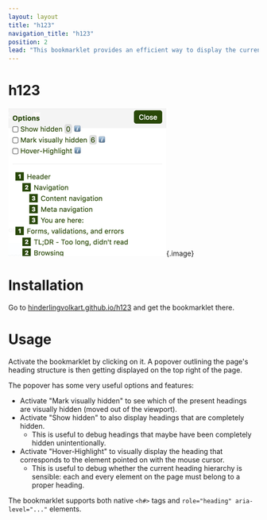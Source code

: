```yaml
---
layout: layout
title: "h123"
navigation_title: "h123"
position: 2
lead: "This bookmarklet provides an efficient way to display the current webpage's heading outline, very close to how screen readers do. In addition, it has some pretty useful features like displaying potentially incorrectly hidden headings."
---
```


# h123

![The h123 bookmarklet in action](_media/the-h123-bookmarklet-in-action.png){.image}

# Installation

Go to [hinderlingvolkart.github.io/h123](https://hinderlingvolkart.github.io/h123) and get the bookmarklet there.

# Usage

Activate the bookmarklet by clicking on it. A popover outlining the page's heading structure is then getting displayed on the top right of the page.

The popover has some very useful options and features:

- Activate "Mark visually hidden" to see which of the present headings are visually hidden (moved out of the viewport).
- Activate "Show hidden" to also display headings that are completely hidden.
    - This is useful to debug headings that maybe have been completely hidden unintentionally.
- Activate "Hover-Highlight" to visually display the heading that corresponds to the element pointed on with the mouse cursor.
    - This is useful to debug whether the current heading hierarchy is sensible: each and every element on the page must belong to a proper heading.

The bookmarklet supports both native `<h#>` tags and `role="heading" aria-level="..."` elements.